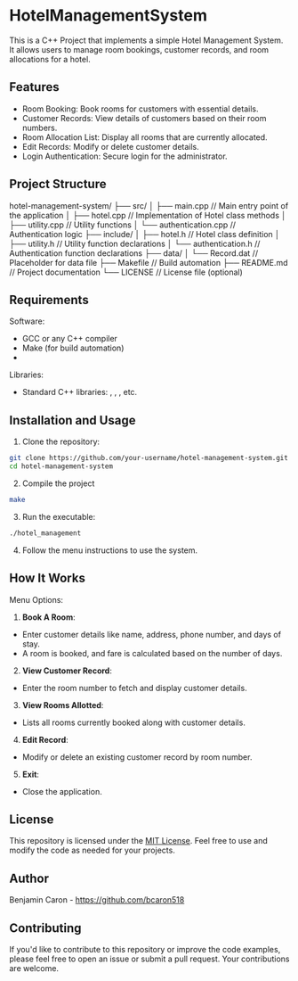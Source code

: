 # HotelManagementSystem

This is a C++ Project that implements a simple Hotel Management System. It allows users to manage room bookings, customer records, and room allocations for a hotel.

## Features

- Room Booking: Book rooms for customers with essential details.
- Customer Records: View details of customers based on their room numbers.
- Room Allocation List: Display all rooms that are currently allocated.
- Edit Records: Modify or delete customer details.
- Login Authentication: Secure login for the administrator.

## Project Structure

hotel-management-system/
├── src/
│   ├── main.cpp             // Main entry point of the application
│   ├── hotel.cpp            // Implementation of Hotel class methods
│   ├── utility.cpp          // Utility functions
│   └── authentication.cpp   // Authentication logic
├── include/
│   ├── hotel.h              // Hotel class definition
│   ├── utility.h            // Utility function declarations
│   └── authentication.h     // Authentication function declarations
├── data/
│   └── Record.dat           // Placeholder for data file
├── Makefile                 // Build automation
├── README.md                // Project documentation
└── LICENSE                  // License file (optional)

## Requirements

Software:
- GCC or any C++ compiler
- Make (for build automation)
- 
Libraries:
- Standard C++ libraries: <iostream>, <fstream>, <cstring>, etc.

## Installation and Usage

1. Clone the repository:

  ```bash
  git clone https://github.com/your-username/hotel-management-system.git
  cd hotel-management-system
  ```

2. Compile the project

  ```bash
make
  ```

3. Run the executable:

  ```bash
./hotel_management
  ```

4. Follow the menu instructions to use the system.

## How It Works

Menu Options:
1. **Book A Room**:
  - Enter customer details like name, address, phone number, and days of stay.
  - A room is booked, and fare is calculated based on the number of days.

2. **View Customer Record**:
  - Enter the room number to fetch and display customer details.

3. **View Rooms Allotted**:
  - Lists all rooms currently booked along with customer details.

4. **Edit Record**:
  - Modify or delete an existing customer record by room number.

5. **Exit**:
  - Close the application.

## License
This repository is licensed under the [MIT License](LICENSE). Feel free to use and modify the code as needed for your projects.

## Author
Benjamin Caron - https://github.com/bcaron518

## Contributing
If you'd like to contribute to this repository or improve the code examples, please feel free to open an issue or submit a pull request. Your contributions are welcome.
